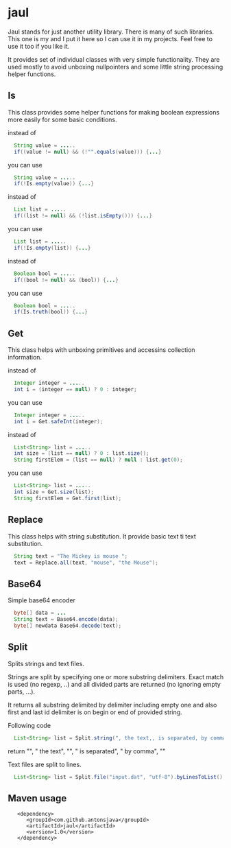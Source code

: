 
# jaul

Jaul stands for just another utility library. There is many of such libraries.
This one is my and I put it here so I can use it in my projects. Feel free to 
use it too if you like it. 

It provides set of individual classes with very simple functionality. They are 
used mostly to avoid unboxing nullpointers and some little string processing 
helper functions.

## Is

This class provides some helper functions for making boolean expressions more 
easily for some basic conditions. 

instead of 
```java
  String value = .....
  if((value != null) && (!"".equals(value))) {...}
```
you can use
```java
  String value = .....
  if(!Is.empty(value)) {...}
```

instead of 
```java
  List list = .....
  if((list != null) && (!list.isEmpty())) {...}
```
you can use
```java
  List list = .....
  if(!Is.empty(list)) {...}
```

instead of 
```java
  Boolean bool = .....
  if((bool != null) && (bool)) {...}
```
you can use
```java
  Boolean bool = .....
  if(Is.truth(bool)) {...}
```


## Get

This class helps with unboxing primitives and accessins collection information. 

instead of 
```java
  Integer integer = .....
  int i = (integer == null) ? 0 : integer;
```
you can use
```java
  Integer integer = .....
  int i = Get.safeInt(integer);
```


instead of 
```java
  List<String> list = .....
  int size = (list == null) ? 0 : list.size();
  String firstElem = (list == null) ? null : list.get(0);
```
you can use
```java
  List<String> list = .....
  int size = Get.size(list);
  String firstElem = Get.first(list);
```

## Replace

This class helps with string substitution. It provide basic text ti text substitution. 

```java
  String text = "The Mickey is mouse ";
  text = Replace.all(text, "mouse", "the Mouse");
```

## Base64

Simple base64 encoder

```java
  byte[] data = ...
  String text = Base64.encode(data);
  byte[] newdata Base64.decode(text);
```


## Split

Splits strings and text files. 

Strings are split by specifying one or more substring delimiters. Exact match 
is used (no regexp, ..) and all divided parts are returned (no ignoring 
empty parts, ...). 

It returns all substring delimited by delimiter including empty one and also 
first and last id delimiter is on begin or end of provided string.

Following code
```java
  List<String> list = Split.string(", the text,, is separated, by comma,").bySubstringToList(",");
```
return "", " the text", "", " is separated", " by comma", ""


Text files are split to lines.
```java
  List<String> list = Split.file("input.dat", "utf-8").byLinesToList();
```

## Maven usage

```
   <dependency>
      <groupId>com.github.antonsjava</groupId>
      <artifactId>jaul</artifactId>
      <version>1.0</version>
   </dependency>
```



